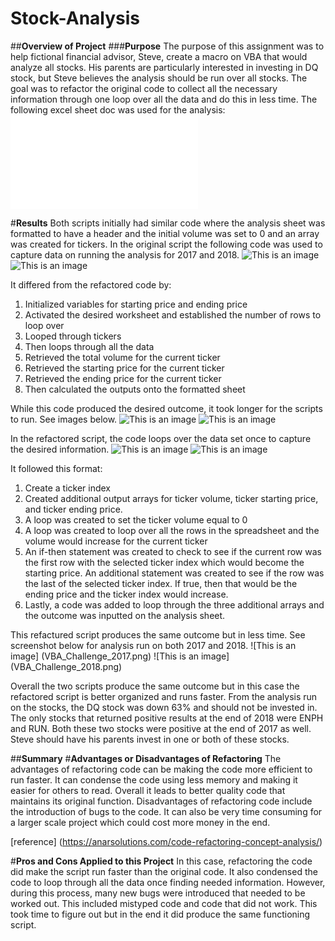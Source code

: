 # **Stock-Analysis**

##**Overview of Project**
###**Purpose**
The purpose of this assignment was to help fictional financial advisor, Steve, create a macro on VBA that would analyze all stocks. His parents are particularly interested in investing in DQ stock, but Steve believes the analysis should be run over all stocks. The goal was to refactor the original code to collect all the necessary information through one loop over all the data and do this in less time. The following excel sheet doc was used for the analysis: ![excel file](VBA_Challenge.xlsm)

#**Results**
Both scripts initially had similar code where the analysis sheet was formatted to have a header and the initial volume was set to 0 and an array was created for tickers. In the original script the following code was used to capture data on running the analysis for 2017 and 2018. 
![This is an image](refactoredCode1.png)
![This is an image](refactoredCode2.png)

It differed from the refactored code by:
  1. Initialized variables for starting price and ending price
  2. Activated the desired worksheet and established the number of rows to loop over
  3. Looped through tickers
  4. Then loops through all the data
  5. Retrieved the total volume for the current ticker
  6. Retrieved the starting price for the current ticker
  7. Retrieved the ending price for the current ticker
  8. Then calculated the outputs onto the formatted sheet

While this code produced the desired outcome, it took longer for the scripts to run. See images below.
![This is an image](original-script-2017.png)
![This is an image](original-script-2018.png)

In the refactored script, the code loops over the data set once to capture the desired information.
![This is an image](originalCode1.png)
![This is an image](originalCode2.png)

It followed this format:
  1. Create a ticker index
  2. Created additional output arrays for ticker volume, ticker starting price, and ticker ending price.
  3. A loop was created to set the ticker volume equal to 0
  4. A loop was created to loop over all the rows in the spreadsheet and the volume would increase for the current ticker
  5. An if-then statement was created to check to see if the current row was the first row with the selected ticker index which would become the starting price. An additional statement was created to see if the row was the last of the selected ticker index. If true, then that would be the ending price and the ticker index would increase.
  6. Lastly, a code was added to loop through the three additional arrays and the outcome was inputted on the analysis sheet.

This refactured script produces the same outcome but in less time. See screenshot below for analysis run on both 2017 and 2018.
![This is an image] (VBA_Challenge_2017.png)
![This is an image] (VBA_Challenge_2018.png)

Overall the two scripts produce the same outcome but in this case the refactored script is better organized and runs faster. From the analysis run on the stocks, the DQ stock was down 63% and should not be invested in. The only stocks that returned positive results at the end of 2018 were ENPH and RUN. Both these two stocks were positive at the end of 2017 as well. Steve should have his parents invest in one or both of these stocks. 

##**Summary**
#**Advantages or Disadvantages of Refactoring**
The advantages of refactoring code can be making the code more efficient to run faster. It can condense the code using less memory and making it easier for others to read. Overall it leads to better quality code that maintains its original function. 
Disadvantages of refactoring code include the introduction of bugs to the code. It can also be very time consuming for a larger scale project which could cost more money in the end. 
<!-- bibliography -->
[reference] (https://anarsolutions.com/code-refactoring-concept-analysis/)

#**Pros and Cons Applied to this Project**
In this case, refactoring the code did make the script run faster than the original code. It also condensed the code to loop through all the data once finding needed information. However, during this process, many new bugs were introduced that needed to be worked out. This included mistyped code and code that did not work. This took time to figure out but in the end it did produce the same functioning script.









